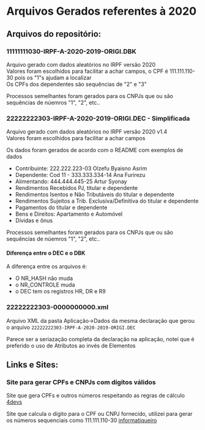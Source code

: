 # Arquivos Gerados referentes à 2020

## Arquivos do repositório:

### 11111111030-IRPF-A-2020-2019-ORIGI.DBK

Arquivo gerado com dados aleatórios no IRPF versão 2020 \
Valores foram escolhidos para facilitar a achar campos, o CPF é 111.111.110-30 pois os "1"s ajudam a localizar \
Os CPFs dos dependentes são sequências de "2" e "3"

Processos semelhantes foram gerados para os CNPJs que ou são sequências de núemros "1", "2", etc..

### 22222222303-IRPF-A-2020-2019-ORIGI.DEC - Simplificada

Arquivo gerado com dados aleatórios no IRPF versão 2020 v1.4 \
Valores foram escolhidos para facilitar a achar campos

Os dados foram gerados de acordo com o README com exemplos de dados

* Contribuinte: 222.222.223-03 Olzefu Byaisno Asrim
* Dependente: Cod 11 - 333.333.334-14 Ana Furirezu
* Alimentando: 444.444.445-25 Artur Syonay
* Rendimentos Recebidos PJ, titular e dependente
* Rendimentos Isentos e Não Tributáveis do titular e dependente
* Rendimentos Sujeitos a Trib. Exclusiva/Definitiva do titular e dependente
* Pagamentos do titular e dependente
* Bens e Direitos: Apartamento e Automóvel
* Dívidas e ônus

Processos semelhantes foram gerados para os CNPJs que ou são sequências de núemros "1", "2", etc..

#### Diferença entre o DEC e o DBK

A diferença entre os arquivos é:
* O NR_HASH não muda
* o NR_CONTROLE muda
* o DEC tem os registros HR, DR e R9

### 22222222303-0000000000.xml

Arquivo XML da pasta Aplicação->Dados da mesma declaração que gerou o arquivo `22222222303-IRPF-A-2020-2019-ORIGI.DEC`

Parece ser a seriazação completa da declaração na aplicação, notei que é preferido o uso de Atributos ao invés de Elementos

## Links e Sites:

### Site para gerar CPFs e CNPJs com dígitos válidos

Site que gera CPFs e outros números respeitando as regras de cálculo [4devs](https://www.4devs.com.br/gerador_de_cpf)

Site que calcula o dígito para o CPF ou CNPJ fornecido, utilizei para gerar os números sequenciais como 111.111.110-30 [informatiqueiro](https://www.informatiqueiro.com.br/calcular-digito-verificador-para-cpf-e-cnpj/)
